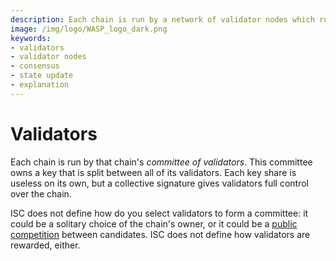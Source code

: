 ```yaml
---
description: Each chain is run by a network of validator nodes which run a consensus on the chain state update.
image: /img/logo/WASP_logo_dark.png
keywords:
- validators
- validator nodes
- consensus
- state update
- explanation
---
```

# Validators

Each chain is run by that chain's *committee of validators*. This committee owns a key that is split between all of its validators. Each key share is useless on its own, but a collective signature gives validators full control over the chain.

ISC does not define how do you select validators to form a committee: it could be a solitary choice of the chain's owner, or it could be a [public competition](https://wiki.assembly.sc/learn/introduction/) between candidates. ISC does not define how validators are rewarded, either.
